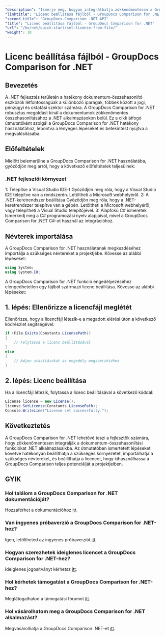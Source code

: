 ```yaml
---
"description": "Ismerje meg, hogyan integrálhatja zökkenőmentesen a GroupDocs Comparison for .NET alkalmazást alkalmazásaiba. Állítsa be, importálja a névtereket és hasonlítsa össze a dokumentumokat könnyedén."
"linktitle": "Licenc beállítása fájlból - GroupDocs Comparison for .NET"
"second_title": "GroupDocs.Comparison .NET API"
"title": "Licenc beállítása fájlból - GroupDocs Comparison for .NET"
"url": "/hu/net/quick-start/set-license-from-file/"
"weight": 10
---
```


# Licenc beállítása fájlból - GroupDocs Comparison for .NET

## Bevezetés
A .NET fejlesztés területén a hatékony dokumentum-összehasonlító eszközök létfontosságúak a különböző iparágak, többek között a jogi, pénzügyi és oktatási szektor számára. A GroupDocs Comparison for .NET robusztus megoldást kínál a dokumentumok zökkenőmentes összehasonlításához a .NET alkalmazásokon belül. Ez a cikk átfogó útmutatóként szolgál a GroupDocs Comparison for .NET hatékony használatához, lebontva a lényeges lépéseket és betekintést nyújtva a megvalósításába.
## Előfeltételek
Mielőtt belemerülne a GroupDocs Comparison for .NET használatába, győződjön meg arról, hogy a következő előfeltételek teljesülnek:
### .NET fejlesztői környezet
1: Telepítse a Visual Studio IDE-t
Győződjön meg róla, hogy a Visual Studio IDE telepítve van a rendszerén. Letöltheti a Microsoft webhelyéről.
2: A .NET-keretrendszer beállítása
Győződjön meg róla, hogy a .NET-keretrendszer telepítve van a gépén. Letöltheti a Microsoft webhelyéről, vagy telepítheti a Visual Studio telepítőjével.
3: Alapfokú C# ismeretek
Ismerkedj meg a C# programozási nyelv alapjaival, mivel a GroupDocs Comparison for .NET C#-ot használ az integrációhoz.

## Névterek importálása
A GroupDocs Comparison for .NET használatának megkezdéséhez importálja a szükséges névtereket a projektjébe. Kövesse az alábbi lépéseket:
```csharp
using System;
using System.IO;
```

A GroupDocs Comparison for .NET funkció engedélyezéséhez elengedhetetlen egy fájlból származó licenc beállítása. Kövesse az alábbi lépéseket:
## 1. lépés: Ellenőrizze a licencfájl meglétét
Ellenőrizze, hogy a licencfájl létezik-e a megadott elérési úton a következő kódrészlet segítségével:
```csharp
if (File.Exists(Constants.LicensePath))
{
    // Folytassa a licenc beállításával
}
else
{
    // Adjon utasításokat az engedély megszerzéséhez
}
```
## 2. lépés: Licenc beállítása
Ha a licencfájl létezik, folytassa a licenc beállításával a következő kóddal:
```csharp
License license = new License();
license.SetLicense(Constants.LicensePath);
Console.WriteLine("License set successfully.");
```

## Következtetés
A GroupDocs Comparison for .NET lehetővé teszi a fejlesztők számára, hogy zökkenőmentesen integrálják a dokumentum-összehasonlítási funkciókat .NET alkalmazásaikba. Az útmutatóban ismertetett lépéseket követve hatékonyan beállíthatja a szükséges környezetet, importálhatja a szükséges névtereket, és beállíthatja a licencet, hogy kihasználhassa a GroupDocs Comparison teljes potenciálját a projektjeiben.
## GYIK
### Hol találom a GroupDocs Comparison for .NET dokumentációját?
Hozzáférhet a dokumentációhoz [itt](https://tutorials.groupdocs.com/comparison/net/).
### Van ingyenes próbaverzió a GroupDocs Comparison for .NET-hez?
Igen, letöltheted az ingyenes próbaverziót [itt](https://releases.groupdocs.com/).
### Hogyan szerezhetek ideiglenes licencet a GroupDocs Comparison for .NET-hez?
Ideiglenes jogosítványt kérhetsz [itt](https://purchase.groupdocs.com/temporary-license/).
### Hol kérhetek támogatást a GroupDocs Comparison for .NET-hez?
Meglátogathatod a támogatási fórumot [itt](https://forum.groupdocs.com/c/comparison/12).
### Hol vásárolhatom meg a GroupDocs Comparison for .NET alkalmazást?
Megvásárolhatja a GroupDocs Comparison .NET-et [itt](https://purchase.groupdocs.com/buy).